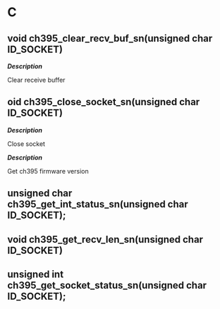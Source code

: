 # C

## 



## void ch395_clear_recv_buf_sn(unsigned char ID_SOCKET)

***Description***

Clear receive buffer



## oid ch395_close_socket_sn(unsigned char ID_SOCKET)

***Description***

Close socket











***Description***

Get ch395 firmware version



## unsigned char ch395_get_int_status_sn(unsigned char ID_SOCKET);









## void ch395_get_recv_len_sn(unsigned char ID_SOCKET)





## unsigned int ch395_get_socket_status_sn(unsigned char ID_SOCKET);









































